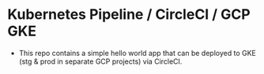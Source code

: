 # Kubernetes Pipeline / CircleCI / GCP GKE

- This repo contains a simple hello world app that can be deployed to GKE (stg & prod in separate GCP projects) via CircleCI.
